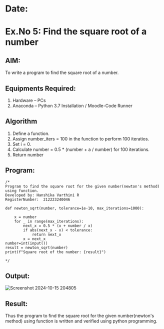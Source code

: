 # Date: 
# Ex.No 5: Find the square root of a number

## AIM:
To write a program to find the square root of a number.

## Equipments Required:
1. Hardware – PCs
2. Anaconda – Python 3.7 Installation / Moodle-Code Runner

## Algorithm
1. Define a function.
2. Assign number_iters = 100 in the function to perform 100 iteratios.
3. Set i = 0.
4. Calculate  number = 0.5 * (number + a / number) for 100 iterations.
5. Return number

## Program:
```
/*
Program to find the square root for the given number(newton's method) using function.
Developed by: Hanshika Varthini R
RegisterNumber:  212223240046

def newton_sqrt(number, tolerance=1e-10, max_iterations=1000):

    x = number
    for _ in range(max_iterations):
        next_x = 0.5 * (x + number / x)
        if abs(next_x - x) < tolerance:
            return next_x
        x = next_x
number=int(input())
result = newton_sqrt(number)
print(f"Square root of the number: {result}")

*/
```

## Output:
![Screenshot 2024-10-15 204805](https://github.com/user-attachments/assets/14210ef8-97c9-4acd-8719-3f18659dbdf5)




## Result:
Thus the program to find the square root for the given number(newton's method) using function is written and verified using python programming.
